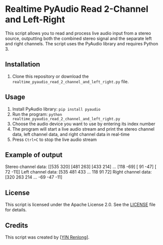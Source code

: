 # Realtime PyAudio Read 2-Channel and Left-Right

This script allows you to read and process live audio input from a stereo source, outputting both the combined stereo signal and the separate left and right channels. The script uses the PyAudio library and requires Python 3.

## Installation

1. Clone this repository or download the `realtime_pyaudio_read_2_channel_and_left_right.py` file.

## Usage

1. Install PyAudio library: `pip install pyaudio`
2. Run the program: `python realtime_pyaudio_read_2_channel_and_left_right.py`
3. Choose the audio device you want to use by entering its index number
4. The program will start a live audio stream and print the stereo channel data, left channel data, and right channel data in real-time
5. Press `Ctrl+C` to stop the live audio stream

## Example of output

Stereo channel data:
[[535 320]
 [481 263]
 [433 214]
 ...
 [118 -69]
 [ 91 -47]
 [ 72 -11]]
Left channel data:
[535 481 433 ... 118  91  72]
Right channel data:
[320 263 214 ... -69 -47 -11]

## License

This script is licensed under the Apache License 2.0. See the [LICENSE](LICENSE) file for details.

## Credits

This script was created by [[YIN Renlong](https://github.com/YIN-Renlong)].
